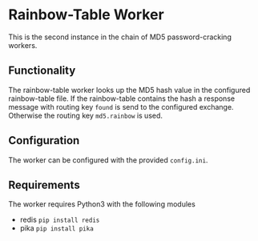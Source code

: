 # Rainbow-Table Worker
This is the second instance in the chain of MD5 password-cracking workers.

## Functionality
The rainbow-table worker looks up the MD5 hash value in the configured rainbow-table file.
If the rainbow-table contains the hash a response message with routing key `found` is send to the configured exchange.
Otherwise the routing key `md5.rainbow` is used.

## Configuration
The worker can be configured with the provided `config.ini`.

## Requirements
The worker requires Python3 with the following modules
- redis `pip install redis`
- pika `pip install pika`